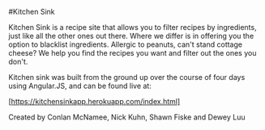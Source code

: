 #Kitchen Sink

Kitchen Sink is a recipe site that allows you to filter recipes by ingredients, just like all the other ones out there. Where we differ is in offering you the option to blacklist ingredients. Allergic to peanuts, can't stand cottage cheese? We help you find the recipes you want and filter out the ones you don't.

Kitchen sink was built from the ground up over the course of four days using Angular.JS, and can be found live at:

[https://kitchensinkapp.herokuapp.com/index.html]

Created by Conlan McNamee, Nick Kuhn, Shawn Fiske and Dewey Luu
